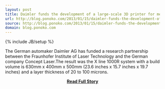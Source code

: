 ```yaml
---
layout: post
title: Daimler funds the development of a large-scale 3D printer for metal
url: http://blog.ponoko.com/2013/01/15/daimler-funds-the-development-of-a-large-scale-3d-printer-for-metal/
source: http://blog.ponoko.com/2013/01/15/daimler-funds-the-development-of-a-large-scale-3d-printer-for-metal/
domain: blog.ponoko.com
---
```

{% include JB/setup %}<p>The German automaker Daimler AG has funded a research partnership between the Fraunhofer Institute of Laser Technology and the German company Concept Laser.The result was the X line 1000R system with a build volume is 630mm x 400mm x 500mm (23.6 inches x 15.7 inches x 19.7 inches) and a layer thickness of 20 to 100 microns.</p>
<center><p><a href="http://blog.ponoko.com/2013/01/15/daimler-funds-the-development-of-a-large-scale-3d-printer-for-metal/" style='padding:25px; font-sze:18px; font-weight: bold;'>Read Full Story</a></p></center>
